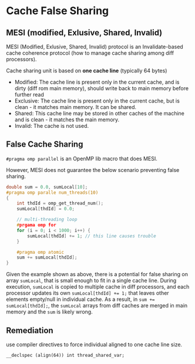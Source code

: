 # Cache False Sharing

## MESI (modified, Exlusive, Shared, Invalid)

MESI (Modified, Exlusive, Shared, Invalid) protocol is an Invalidate-based cache coherence protocol (how to manage cache sharing among diff processors).

Cache sharing unit is based on **one cache line** (typically 64 bytes)

* Modified: The cache line is present only in the current cache, and is dirty (diff rom main memory), should write back to main memory before further read
* Exclusive: The cache line is present only in the current cache, but is clean - it matches main memory. It can be shared.
* Shared: This cache line may be stored in other caches of the machine and is clean - it matches the main memory.
* Invalid: The cache is not used.

## False Cache Sharing

`#pragma omp parallel` is an OpenMP lib macro that does MESI.

However, MESI does not guarantee the below scenario preventing false sharing.

```cpp
double sum = 0.0, sumLocal[10];
#pragma omp paralle num_threads(10)
{
    int thdId = omp_get_thread_num();
    sumLocal[thdId] = 0.0;

    // multi-threading loop
    #prgama omp for
    for (i = 0; i < 1000; i++) {
        sumLocal[thdId] += 1; // this line causes trouble
    }

    #pragma omp atomic
    sum += sumLocal[thdId];
}
```

Given the example shown as above, there is a potential for false sharing on array `sumLocal`, that is small enough to fit in a single cache line.
During execution, `sumLocal` is copied to multiple cache in diff processors, and each processor updates its own `sumLocal[thdId] += 1;` that leaves other elements empty/null in individual cache.
As a result, in `sum += sumLocal[thdId];`, the `sumLocal` arrays from diff caches are merged in main memory and the `sum` is likely wrong.

## Remediation

use compiler directives to force individual aligned to one cache line size.

```cpp
__declspec (align(64)) int thread_shared_var;
```